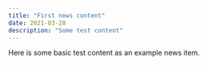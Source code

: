 ```yaml
---
title: "First news content"
date: 2021-03-28
description: "Some test content"
---
```


Here is some basic test content as an example news item.